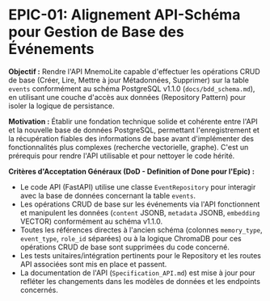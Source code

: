 # EPIC-01: Alignement API-Schéma pour Gestion de Base des Événements

**Objectif :** Rendre l'API MnemoLite capable d'effectuer les opérations CRUD de base (Créer, Lire, Mettre à jour Métadonnées, Supprimer) sur la table `events` conformément au schéma PostgreSQL v1.1.0 (`docs/bdd_schema.md`), en utilisant une couche d'accès aux données (Repository Pattern) pour isoler la logique de persistance.

**Motivation :** Établir une fondation technique solide et cohérente entre l'API et la nouvelle base de données PostgreSQL, permettant l'enregistrement et la récupération fiables des informations de base avant d'implémenter des fonctionnalités plus complexes (recherche vectorielle, graphe). C'est un prérequis pour rendre l'API utilisable et pour nettoyer le code hérité.

**Critères d'Acceptation Généraux (DoD - Definition of Done pour l'Epic) :**

*   Le code API (FastAPI) utilise une classe `EventRepository` pour interagir avec la base de données concernant la table `events`.
*   Les opérations CRUD de base sur les événements via l'API fonctionnent et manipulent les données (`content` JSONB, `metadata` JSONB, `embedding` VECTOR) conformément au schéma v1.1.0.
*   Toutes les références directes à l'ancien schéma (colonnes `memory_type`, `event_type`, `role_id` séparées) ou à la logique ChromaDB pour ces opérations CRUD de base sont supprimées du code concerné.
*   Les tests unitaires/intégration pertinents pour le Repository et les routes API associées sont mis en place et passent.
*   La documentation de l'API (`Specification_API.md`) est mise à jour pour refléter les changements dans les modèles de données et les endpoints concernés. 